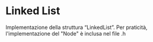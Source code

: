 # Linked List

Implementazione della struttura “LinkedList”.  Per praticità, l'implementazione del "Node" è inclusa nel file .h
